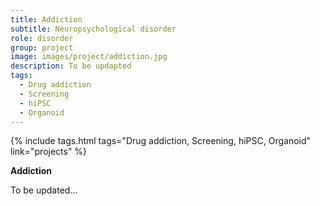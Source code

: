 ```yaml
---
title: Addiction
subtitle: Neuropsychological disorder
role: disorder
group: project
image: images/project/addiction.jpg
description: To be updapted
tags:
  - Drug addiction
  - Screening
  - hiPSC
  - Organoid
---
```


{%
  include tags.html
  tags="Drug addiction, Screening, hiPSC, Organoid"
  link="projects"
%}

<strong>Addiction</strong>

To be updated...

